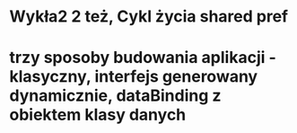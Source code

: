 # Wykła2 2 też, Cykl życia shared pref
# trzy sposoby budowania aplikacji - klasyczny, interfejs generowany dynamicznie, dataBinding z obiektem klasy danych
